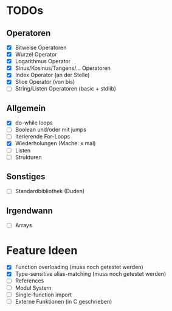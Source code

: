 # TODOs

## Operatoren
- [x] Bitweise Operatoren
- [x] Wurzel Operator
- [x] Logarithmus Operator
- [x] Sinus/Kosinus/Tangens/... Operatoren
- [x] Index Operator (an der Stelle)
- [x] Slice Operator (von bis)
- [ ] String/Listen Operatoren (basic + stdlib)

## Allgemein
- [x] do-while loops
- [ ] Boolean und/oder mit jumps
- [ ] Iterierende For-Loops
- [x] Wiederholungen (Mache: x mal)
- [ ] Listen
- [ ] Strukturen

## Sonstiges
- [ ] Standardbibliothek (Duden)

## Irgendwann
- [ ] Arrays 

# Feature Ideen
- [x] Function overloading (muss noch getestet werden)
- [x] Type-sensitive alias-matching (muss noch getestet werden)
- [ ] References
- [ ] Modul System
- [ ] Single-function import
- [ ] Externe Funktionen (in C geschrieben)
